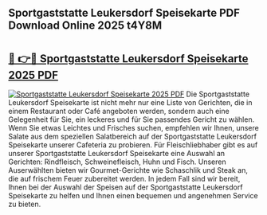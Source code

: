 ## Sportgaststatte Leukersdorf Speisekarte PDF Download Online 2025 t4Y8M

# <h2><a href="http://gcdeccl.nevu.top/?p=Sportgaststatte+Leukersdorf+Speisekarte">🔗 👉🔴 Sportgaststatte Leukersdorf Speisekarte 2025 PDF</a></h2>

[![Sportgaststatte Leukersdorf Speisekarte 2025 PDF](https://i.imgur.com/dBaPXMq.png)](http://gcdeccl.nevu.top/?p=Sportgaststatte+Leukersdorf+Speisekarte)
Die Sportgaststatte Leukersdorf Speisekarte ist nicht mehr nur eine Liste von Gerichten, die in einem Restaurant oder Café angeboten werden, sondern auch eine Gelegenheit für Sie, ein leckeres und für Sie passendes Gericht zu wählen. Wenn Sie etwas Leichtes und Frisches suchen, empfehlen wir Ihnen, unsere Salate aus dem speziellen Salatbereich auf der Sportgaststatte Leukersdorf Speisekarte unserer Cafeteria zu probieren. Für Fleischliebhaber gibt es auf unserer Sportgaststatte Leukersdorf Speisekarte eine Auswahl an Gerichten: Rindfleisch, Schweinefleisch, Huhn und Fisch. Unseren Auserwählten bieten wir Gourmet-Gerichte wie Schaschlik und Steak an, die auf frischem Feuer zubereitet werden. In jedem Fall sind wir bereit, Ihnen bei der Auswahl der Speisen auf der Sportgaststatte Leukersdorf Speisekarte zu helfen und Ihnen einen bequemen und angenehmen Service zu bieten.
